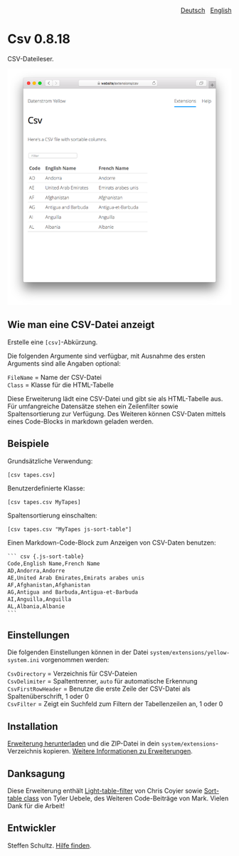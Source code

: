 <p align="right"><a href="README-de.md">Deutsch</a> &nbsp; <a href="README.md">English</a></p>

# Csv 0.8.18

CSV-Dateileser.

<p align="center"><img src="csv-screenshot.png?raw=true" alt="Bildschirmfoto"></p>

## Wie man eine CSV-Datei anzeigt

Erstelle eine `[csv]`-Abkürzung. 

Die folgenden Argumente sind verfügbar, mit Ausnahme des ersten Arguments sind alle Angaben optional:

`FileName` = Name der CSV-Datei  
`Class` = Klasse für die HTML-Tabelle  

Diese Erweiterung lädt eine CSV-Datei und gibt sie als HTML-Tabelle aus. Für umfangreiche Datensätze stehen ein Zeilenfilter sowie Spaltensortierung zur Verfügung. Des Weiteren können CSV-Daten mittels eines Code-Blocks in markdown geladen werden. 

## Beispiele

Grundsätzliche Verwendung:

    [csv tapes.csv]

Benutzerdefinierte Klasse: 

    [csv tapes.csv MyTapes]

Spaltensortierung einschalten: 

    [csv tapes.csv "MyTapes js-sort-table"]

Einen Markdown-Code-Block zum Anzeigen von CSV-Daten benutzen: 

    ``` csv {.js-sort-table}
    Code,English Name,French Name
    AD,Andorra,Andorre
    AE,United Arab Emirates,Emirats arabes unis
    AF,Afghanistan,Afghanistan
    AG,Antigua and Barbuda,Antigua-et-Barbuda
    AI,Anguilla,Anguilla
    AL,Albania,Albanie
    ```

## Einstellungen

Die folgenden Einstellungen können in der Datei `system/extensions/yellow-system.ini` vorgenommen werden:

`CsvDirectory` = Verzeichnis für CSV-Dateien  
`CsvDelimiter` = Spaltentrenner, `auto` für automatische Erkennung  
`CsvFirstRowHeader` = Benutze die erste Zeile der CSV-Datei als Spaltenüberschrift, 1 oder 0  
`CsvFilter` = Zeigt ein Suchfeld zum Filtern der Tabellenzeilen an, 1 oder 0  

## Installation

[Erweiterung herunterladen](https://github.com/datenstrom/yellow-extensions/raw/main/downloads/csv.zip) und die ZIP-Datei in dein `system/extensions`-Verzeichnis kopieren. [Weitere Informationen zu Erweiterungen](https://github.com/annaesvensson/yellow-update/tree/main/README-de.md).

## Danksagung

Diese Erweiterung enthält [Light-table-filter](https://codepen.io/chriscoyier/pen/tIuBL) von Chris Coyier sowie [Sort-table class](https://github.com/stationer/SortTable) von Tyler Uebele, des Weiteren Code-Beiträge von Mark. Vielen Dank für die Arbeit!

## Entwickler

Steffen Schultz. [Hilfe finden](https://datenstrom.se/de/yellow/help/).
